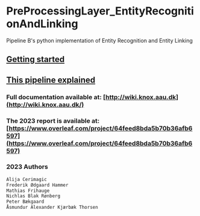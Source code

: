 # PreProcessingLayer_EntityRecognitionAndLinking
Pipeline B's python implementation of Entity Recognition and Entity Linking

## [Getting started](https://github.com/Knox-AAU/PreProcessingLayer_EntityRecognitionAndLinking/blob/main/docs/gettingstarted.md)

## [This pipeline explained](https://github.com/Knox-AAU/PreProcessingLayer_EntityRecognitionAndLinking/blob/main/docs/our-part-of-the-pipeline.md)

### Full documentation available at: [http://wiki.knox.aau.dk](http://wiki.knox.aau.dk/)
### The 2023 report is available at: [https://www.overleaf.com/project/64feed8bda5b70b36afb6597](https://www.overleaf.com/project/64feed8bda5b70b36afb6597)

### 2023 Authors
```txt
Alija Cerimagic
Frederik Ødgaard Hammer
Mathias Frihauge
Nichlas Blak Rønberg
Peter Bækgaard
Åsmundur Alexander Kjærbæk Thorsen
```
